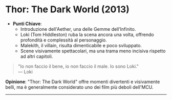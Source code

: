 # Thor: The Dark World (2013)

- **Punti Chiave**: 
  - Introduzione dell'Aether, una delle Gemme dell’Infinito.
  - Loki (Tom Hiddleston) ruba la scena ancora una volta, offrendo profondità e complessità al personaggio.
  - Malekith, il villain, risulta dimenticabile e poco sviluppato.
  - Scene visivamente spettacolari, ma una trama meno incisiva rispetto ad altri capitoli.

> "Io non faccio il bene, io non faccio il male. Io sono Loki."  
> — Loki

**Opinione**: "Thor: The Dark World" offre momenti divertenti e visivamente belli, ma è generalmente considerato uno dei film più deboli dell'MCU.

---
